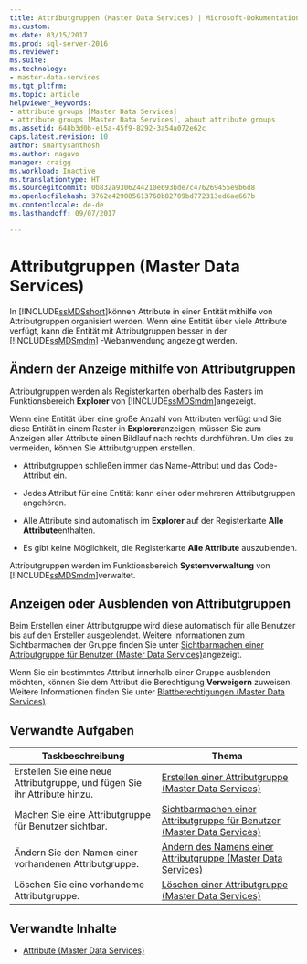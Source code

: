 ```yaml
---
title: Attributgruppen (Master Data Services) | Microsoft-Dokumentation
ms.custom: 
ms.date: 03/15/2017
ms.prod: sql-server-2016
ms.reviewer: 
ms.suite: 
ms.technology:
- master-data-services
ms.tgt_pltfrm: 
ms.topic: article
helpviewer_keywords:
- attribute groups [Master Data Services]
- attribute groups [Master Data Services], about attribute groups
ms.assetid: 648b3d0b-e15a-45f9-8292-3a54a072e62c
caps.latest.revision: 10
author: smartysanthosh
ms.author: nagavo
manager: craigg
ms.workload: Inactive
ms.translationtype: HT
ms.sourcegitcommit: 0b832a9306244210e693bde7c476269455e9b6d8
ms.openlocfilehash: 3762e429085613760b82709bd772313ed6ae667b
ms.contentlocale: de-de
ms.lasthandoff: 09/07/2017

---
```

# <a name="attribute-groups-master-data-services"></a>Attributgruppen (Master Data Services)
  In [!INCLUDE[ssMDSshort](../includes/ssmdsshort-md.md)]können Attribute in einer Entität mithilfe von Attributgruppen organisiert werden. Wenn eine Entität über viele Attribute verfügt, kann die Entität mit Attributgruppen besser in der [!INCLUDE[ssMDSmdm](../includes/ssmdsmdm-md.md)] -Webanwendung angezeigt werden.  
  
## <a name="how-attribute-groups-change-the-display"></a>Ändern der Anzeige mithilfe von Attributgruppen  
 Attributgruppen werden als Registerkarten oberhalb des Rasters im Funktionsbereich **Explorer** von [!INCLUDE[ssMDSmdm](../includes/ssmdsmdm-md.md)]angezeigt.  
  
 Wenn eine Entität über eine große Anzahl von Attributen verfügt und Sie diese Entität in einem Raster in **Explorer**anzeigen, müssen Sie zum Anzeigen aller Attribute einen Bildlauf nach rechts durchführen. Um dies zu vermeiden, können Sie Attributgruppen erstellen.  
  
-   Attributgruppen schließen immer das Name-Attribut und das Code-Attribut ein.  
  
-   Jedes Attribut für eine Entität kann einer oder mehreren Attributgruppen angehören.  
  
-   Alle Attribute sind automatisch im **Explorer** auf der Registerkarte **Alle Attribute**enthalten.  
  
-   Es gibt keine Möglichkeit, die Registerkarte **Alle Attribute** auszublenden.  
  
 Attributgruppen werden im Funktionsbereich **Systemverwaltung** von [!INCLUDE[ssMDSmdm](../includes/ssmdsmdm-md.md)]verwaltet.  
  
## <a name="show-or-hide-attribute-groups"></a>Anzeigen oder Ausblenden von Attributgruppen  
 Beim Erstellen einer Attributgruppe wird diese automatisch für alle Benutzer bis auf den Ersteller ausgeblendet. Weitere Informationen zum Sichtbarmachen der Gruppe finden Sie unter [Sichtbarmachen einer Attributgruppe für Benutzer &#40;Master Data Services&#41;](../master-data-services/make-an-attribute-group-visible-to-users-master-data-services.md)angezeigt.  
  
 Wenn Sie ein bestimmtes Attribut innerhalb einer Gruppe ausblenden möchten, können Sie dem Attribut die Berechtigung **Verweigern** zuweisen. Weitere Informationen finden Sie unter [Blattberechtigungen &#40;Master Data Services&#41;](../master-data-services/leaf-permissions-master-data-services.md).  
  
## <a name="related-tasks"></a>Verwandte Aufgaben  
  
|Taskbeschreibung|Thema|  
|----------------------|-----------|  
|Erstellen Sie eine neue Attributgruppe, und fügen Sie ihr Attribute hinzu.|[Erstellen einer Attributgruppe &#40;Master Data Services&#41;](../master-data-services/create-an-attribute-group-master-data-services.md)|  
|Machen Sie eine Attributgruppe für Benutzer sichtbar.|[Sichtbarmachen einer Attributgruppe für Benutzer &#40;Master Data Services&#41;](../master-data-services/make-an-attribute-group-visible-to-users-master-data-services.md)|  
|Ändern Sie den Namen einer vorhandenen Attributgruppe.|[Ändern des Namens einer Attributgruppe &#40;Master Data Services&#41;](../master-data-services/change-an-attribute-group-name-master-data-services.md)|  
|Löschen Sie eine vorhandeme Attributgruppe.|[Löschen einer Attributgruppe &#40;Master Data Services&#41;](../master-data-services/delete-an-attribute-group-master-data-services.md)|  
  
## <a name="related-content"></a>Verwandte Inhalte  
  
-   [Attribute &#40;Master Data Services&#41;](../master-data-services/attributes-master-data-services.md)  
  
  

